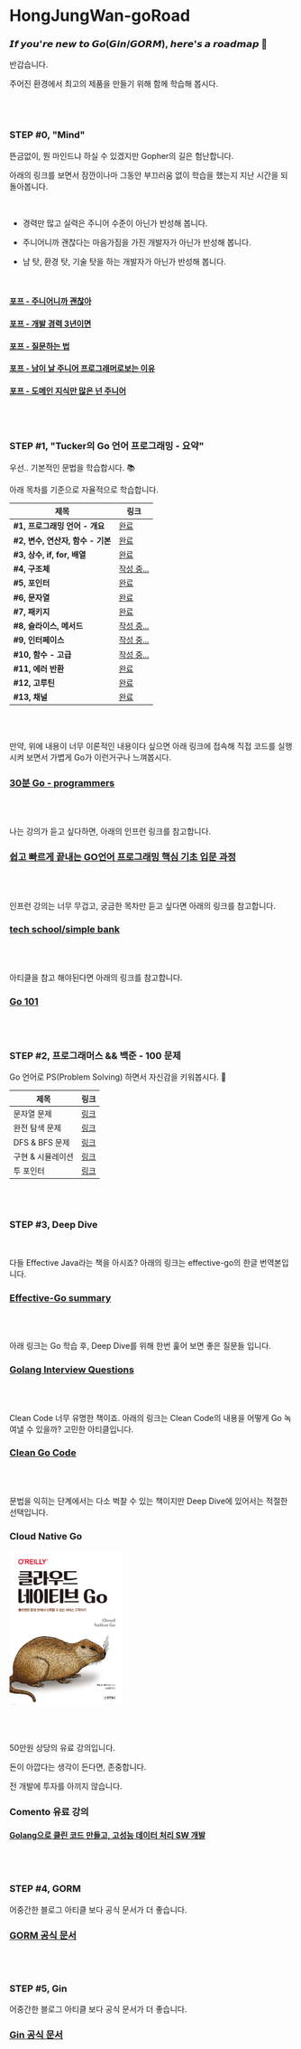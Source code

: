# HongJungWan-goRoad

### 𝙄𝙛 𝙮𝙤𝙪'𝙧𝙚 𝙣𝙚𝙬 𝙩𝙤 𝙂𝙤(𝙂𝙞𝙣/𝙂𝙊𝙍𝙈), 𝙝𝙚𝙧𝙚'𝙨 𝙖 𝙧𝙤𝙖𝙙𝙢𝙖𝙥 🛫

반갑습니다.

주어진 환경에서 최고의 제품을 만들기 위해 함께 학습해 봅시다.

<br><br>

### STEP #0, "Mind"

뜬금없이, 뭔 마인드냐 하실 수 있겠지만 Gopher의 길은 험난합니다.

아래의 링크를 보면서 잠깐이나마 그동안 부끄러움 없이 학습을 했는지 지난 시간을 되돌아봅니다.

<br>

* 경력만 많고 실력은 주니어 수준이 아닌가 반성해 봅니다.


* 주니어니까 괜찮다는 마음가짐을 가진 개발자가 아닌가 반성해 봅니다.


* 남 탓, 환경 탓, 기술 탓을 하는 개발자가 아닌가 반성해 봅니다.

<br>

#### [포프 - 주니어니까 괜찮아](https://www.youtube.com/watch?v=xrtrSdybVmE&list=PLW_uvsSPlijvEGUPKXOTPaJFlSAZ12Tfy)

#### [포프 - 개발 경력 3년이면](https://www.youtube.com/watch?v=ie2epvAsAGE&list=PLW_uvsSPlijvEGUPKXOTPaJFlSAZ12Tfy&index=2)

#### [포프 - 질문하는 법](https://www.youtube.com/watch?v=LjcMes6LJHs)

#### [포프 - 남이 날 주니어 프로그래머로보는 이유](https://www.youtube.com/watch?v=UFbHFPiR35k)

#### [포프 - 도메인 지식만 많은 넌 주니어](https://www.youtube.com/watch?v=uwbL-JljfAc)

<br><br>

### STEP #1, "Tucker의 Go 언어 프로그래밍 - 요약"

우선.. 기본적인 문법을 학습합시다. 📚

아래 목차를 기준으로 자율적으로 학습합니다.

| 제목                       | 링크                                                                                                                                                           |
|--------------------------|--------------------------------------------------------------------------------------------------------------------------------------------------------------|
| **#1, 프로그래밍 언어 - 개요**    | [완료](https://github.com/HongJungWan/HongJungWan-goRoad/blob/main/go/%ED%94%84%EB%A1%9C%EA%B7%B8%EB%9E%98%EB%B0%8D_%EC%96%B8%EC%96%B4_%EA%B0%9C%EC%9A%94.md)  |
| **#2, 변수, 연산자, 함수 - 기본** | [완료](https://github.com/HongJungWan/HongJungWan-goRoad/blob/main/go/%EB%B3%80%EC%88%98_%EC%97%B0%EC%82%B0%EC%9E%90_%ED%95%A8%EC%88%98_%EA%B8%B0%EB%B3%B8.md) |
| **#3, 상수, if, for, 배열**  | [완료](https://github.com/HongJungWan/HongJungWan-goRoad/blob/main/go/%EC%83%81%EC%88%98_if_for_%EB%B0%B0%EC%97%B4.md)                                         |
| **#4, 구조체**              | [작성 중...]()                                                                                                                                                  |
| **#5, 포인터**              | [완료](https://github.com/HongJungWan/HongJungWan-goRoad/blob/main/go/%ED%8F%AC%EC%9D%B8%ED%84%B0.md)                                                                                                                                                       |
| **#6, 문자열**              | [완료](https://github.com/HongJungWan/HongJungWan-goRoad/blob/main/go/%EB%AC%B8%EC%9E%90%EC%97%B4.md)                                                                                                                                                  |
| **#7, 패키지**              | [완료](https://github.com/HongJungWan/HongJungWan-goRoad/blob/main/go/%ED%8C%A8%ED%82%A4%EC%A7%80.md)                                                          |
| **#8, 슬라이스, 메서드**        | [작성 중...]()                                                                                                                                                  |
| **#9, 인터페이스**            | [작성 중...]()                                                                                                                                                  |
| **#10, 함수 - 고급**         | [작성 중...]()                                                                                                                                                  |
| **#11, 에러 반환**           | [완료](https://github.com/HongJungWan/HongJungWan-goRoad/blob/main/go/%EC%97%90%EB%9F%AC_%EB%B0%98%ED%99%98.md)                                                |
| **#12, 고루틴**             | [완료](https://github.com/HongJungWan/HongJungWan-goRoad/blob/main/go/%EA%B3%A0%EB%A3%A8%ED%8B%B4.md)                                                          |
| **#13, 채널**              | [완료](https://github.com/HongJungWan/HongJungWan-goRoad/blob/main/go/%EC%B1%84%EB%84%90.md)                                                                                                                                                  |

<br><br>

만약, 위에 내용이 너무 이론적인 내용이다 싶으면 아래 링크에 접속해 직접 코드를 실행시켜 보면서 가볍게 Go가 이런거구나 느껴봅시다.

### [30분 Go - programmers](https://school.programmers.co.kr/learn/courses/13/13-30%EB%B6%84-go)

<br><br>

나는 강의가 듣고 싶다하면, 아래의 인프런 링크를 참고합니다.

### [쉽고 빠르게 끝내는 GO언어 프로그래밍 핵심 기초 입문 과정](https://www.inflearn.com/course/go%EC%96%B8%EC%96%B4#curriculum)

<br><br>

인프런 강의는 너무 무겁고, 궁금한 목차만 듣고 싶다면 아래의 링크를 참고합니다.

### [tech school/simple bank](https://github.com/techschool/simplebank?tab=readme-ov-file)

<br><br>

아티클을 참고 해야된다면 아래의 링크를 참고합니다.

### [Go 101](https://go101.org/article/101.html)

<br><br>

### STEP #2, 프로그래머스 && 백준 - 100 문제

Go 언어로 PS(Problem Solving) 하면서 자신감을 키워봅시다. 🧐

| 제목           | 링크                                               |
|--------------|--------------------------------------------------|
| 문자열 문제       | [링크](https://www.acmicpc.net/workbook/view/9432) |
| 완전 탐색 문제     | [링크](https://www.acmicpc.net/workbook/view/7770) |
| DFS & BFS 문제 | [링크](https://www.acmicpc.net/workbook/view/1833) |
| 구현 & 시뮬레이션   | [링크](https://www.acmicpc.net/workbook/view/9730) |
| 투 포인터        | [링크](https://www.acmicpc.net/workbook/view/13376) |

<br><br>

### STEP #3, Deep Dive

<br>

다들 Effective Java라는 책을 아시죠? 아래의 링크는 effective-go의 한글 번역본입니다.

### [Effective-Go summary](https://github.com/HongJungWan/effective-go/blob/master/SUMMARY.md)

<br><br>

아래 링크는 Go 학습 후, Deep Dive를 위해 한번 훑어 보면 좋은 질문들 입니다.

### [Golang Interview Questions](https://www.interviewbit.com/golang-interview-questions/)

<br><br>

Clean Code 너무 유명한 책이죠. 아래의 링크는 Clean Code의 내용을 어떻게 Go 녹여낼 수 있을까? 고민한 아티클입니다.

### [Clean Go Code](https://github.com/Pungyeon/clean-go-article?tab=readme-ov-file#Test-Driven-Development)

<br><br>

문법을 익히는 단계에서는 다소 벅찰 수 있는 책이지만 Deep Dive에 있어서는 적절한 선택입니다.

### Cloud Native Go

<img src="image/cloud_natvie_go.png" width="200">

<br><br>

50만원 상당의 유료 강의입니다.

돈이 아깝다는 생각이 든다면, 존중합니다.

전 개발에 투자를 아끼지 않습니다.

### Comento 유료 강의

#### [Golang으로 클린 코드 만들고, 고성능 데이터 처리 SW 개발](https://comento.kr/class/pt/content/golang%EC%9C%BC%EB%A1%9C-%ED%81%B4%EB%A6%B0%EC%BD%94%EB%93%9C-%EB%A7%8C%EB%93%A4%EA%B3%A0-%EA%B3%A0%EC%84%B1%EB%8A%A5-%EB%8D%B0%EC%9D%B4%ED%84%B0-%EC%B2%98%EB%A6%AC-%EC%86%8C%ED%94%84%ED%8A%B8%EC%9B%A8%EC%96%B4-%EA%B0%9C%EB%B0%9C%ED%95%98%EA%B8%B0/135)

<br><br>

### STEP #4, GORM

어중간한 블로그 아티클 보다 공식 문서가 더 좋습니다.

### [GORM 공식 문서](https://gorm.io/docs/index.html)

<br><br>

### STEP #5, Gin

어중간한 블로그 아티클 보다 공식 문서가 더 좋습니다.

### [Gin 공식 문서](https://gin-gonic.com/ko-kr/docs/examples/)

<br><br>

